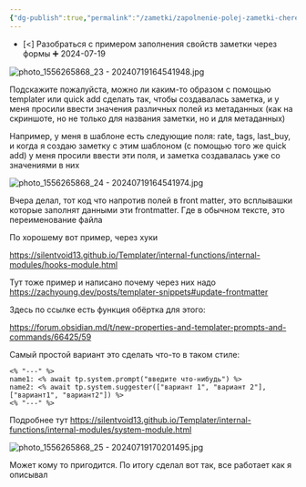 ```yaml
---
{"dg-publish":true,"permalink":"/zametki/zapolnenie-polej-zametki-cherez-modalnye-okna-v-shablone/","created":"2024-07-19","updated":"2024-09-03T16:33:30+03:00"}
---
```


- [<] Разобраться с примером заполнения свойств заметки через формы ➕ 2024-07-19

![photo_1556265868_23 - 20240719164541948.jpg](/img/user/%D0%98%D1%81%D1%85%D0%BE%D0%B4%D0%BD%D0%B8%D0%BA%D0%B8/Telegram/photo_1556265868_23%20-%2020240719164541948.jpg)

Подскажите пожалуйста, можно ли каким-то образом с помощью templater или quick add сделать так, чтобы создавалась заметка, и у меня просили ввести значения различных полей из метаданных (как на скриншоте, но не только для названия заметки, но и для метаданных)

Например, у меня в шаблоне есть следующие поля: rate, tags, last_buy, и когда я создаю заметку с этим шаблоном (с помощью того же quick add) у меня просили ввести эти поля, и заметка создавалась уже со значениями в них


![photo_1556265868_24 - 20240719164541974.jpg](/img/user/%D0%98%D1%81%D1%85%D0%BE%D0%B4%D0%BD%D0%B8%D0%BA%D0%B8/Telegram/photo_1556265868_24%20-%2020240719164541974.jpg)

Вчера делал, тот код что напротив полей в front matter, это всплывашки которые заполнят данными эти frontmatter.
Где в обычном тексте, это переименование файла

По хорошему вот пример, через хуки

https://silentvoid13.github.io/Templater/internal-functions/internal-modules/hooks-module.html


Тут тоже пример и написано почему через них надо
https://zachyoung.dev/posts/templater-snippets#update-frontmatter


Здесь по ссылке есть функция обёртка для этого:

https://forum.obsidian.md/t/new-properties-and-templater-prompts-and-commands/66425/59

Самый простой вариант это сделать что-то в таком стиле:
```
<% "---" %>
name1: <% await tp.system.prompt("введите что-нибудь") %>
name2: <% await tp.system.suggester(["вариант 1", "вариант 2"], ["вариант1", "вариант2"]) %>
<% "---" %>
```

Подробнее тут https://silentvoid13.github.io/Templater/internal-functions/internal-modules/system-module.html


![photo_1556265868_25 - 20240719170201495.jpg](/img/user/%D0%98%D1%81%D1%85%D0%BE%D0%B4%D0%BD%D0%B8%D0%BA%D0%B8/Telegram/photo_1556265868_25%20-%2020240719170201495.jpg)

Может кому то пригодится. По итогу сделал вот так, все работает как я описывал